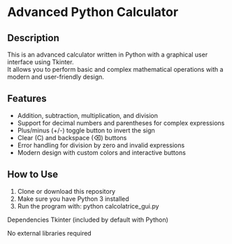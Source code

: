 # Advanced Python Calculator

## Description

This is an advanced calculator written in Python with a graphical user interface using Tkinter.  
It allows you to perform basic and complex mathematical operations with a modern and user-friendly design.

## Features

- Addition, subtraction, multiplication, and division
- Support for decimal numbers and parentheses for complex expressions
- Plus/minus (+/-) toggle button to invert the sign
- Clear (C) and backspace (⌫) buttons
- Error handling for division by zero and invalid expressions
- Modern design with custom colors and interactive buttons

## How to Use

1. Clone or download this repository
2. Make sure you have Python 3 installed
3. Run the program with:
    python calcolatrice_gui.py

Dependencies
Tkinter (included by default with Python)

No external libraries required

